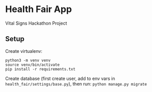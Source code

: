 # Health Fair App

Vital Signs Hackathon Project

## Setup

Create virtualenv:
```
python3 -m venv venv
source venv/bin/activate
pip install -r requirements.txt
```

Create database (first create user, add to env vars in `health_fair/settings/base.py`),
then run:
`python manage.py migrate`

